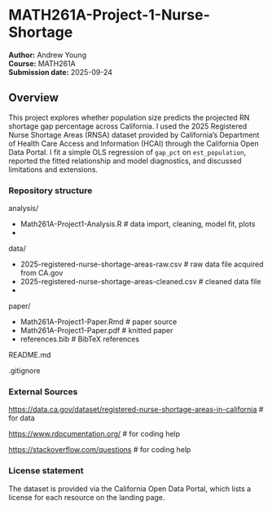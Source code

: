 # MATH261A-Project-1-Nurse-Shortage

**Author:** Andrew Young  
**Course:** MATH261A  
**Submission date:** 2025-09-24

## Overview

This project explores whether population size predicts the projected RN shortage gap percentage across California. I used the 2025 Registered Nurse Shortage Areas (RNSA) dataset provided by California’s Department of Health Care Access and Information (HCAI) through the California Open Data Portal. I fit a simple OLS regression of `gap_pct` on `est_population`, reported the fitted relationship and model diagnostics, and discussed limitations and extensions.

### Repository structure

analysis/
- Math261A-Project1-Analysis.R # data import, cleaning, model fit, plots
- 
data/
- 2025-registered-nurse-shortage-areas-raw.csv # raw data file acquired from CA.gov
- 2025-registered-nurse-shortage-areas-cleaned.csv # cleaned data file
- 
paper/
- Math261A-Project1-Paper.Rmd # paper source
- Math261A-Project1-Paper.pdf # knitted paper 
- references.bib # BibTeX references

README.md

.gitignore

### External Sources

https://data.ca.gov/dataset/registered-nurse-shortage-areas-in-california # for data

https://www.rdocumentation.org/ # for coding help

https://stackoverflow.com/questions # for coding help

### License statement

The dataset is provided via the California Open Data Portal, which lists a license for each resource on the landing page.
